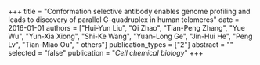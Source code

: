 +++
title = "Conformation selective antibody enables genome profiling and leads to discovery of parallel G-quadruplex in human telomeres"
date = 2016-01-01
authors = ["Hui-Yun Liu", "Qi Zhao", "Tian-Peng Zhang", "Yue Wu", "Yun-Xia Xiong", "Shi-Ke Wang", "Yuan-Long Ge", "Jin-Hui He", "Peng Lv", "Tian-Miao Ou", " others"]
publication_types = ["2"]
abstract = ""
selected = "false"
publication = "*Cell chemical biology*"
+++

